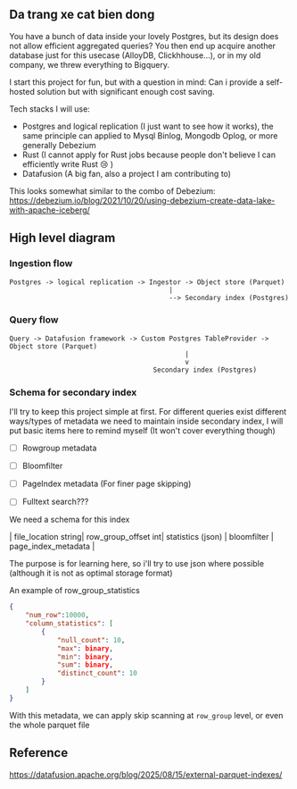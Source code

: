 ## Da trang xe cat bien dong 

You have a bunch of data inside your lovely Postgres, but its design does not allow efficient aggregated queries?
You then end up acquire another database just for this usecase (AlloyDB, Clickhhouse...), or in my old company, we threw everything to Bigquery.

I start this project for fun, but with a question in mind: Can i provide a self-hosted solution but with significant enough cost saving. 

Tech stacks I will use:
- Postgres and logical replication (I just want to see how it works), the same principle can applied to Mysql Binlog, Mongodb Oplog, or more generally Debezium
- Rust (I cannot apply for Rust jobs because people don't believe I can efficiently write Rust &#128546; )
- Datafusion (A big fan, also a project I am contributing to)

This looks somewhat similar to the combo of Debezium: https://debezium.io/blog/2021/10/20/using-debezium-create-data-lake-with-apache-iceberg/

## High level diagram

### Ingestion flow

```
Postgres -> logical replication -> Ingestor -> Object store (Parquet) 
                                        |
                                        --> Secondary index (Postgres)
```

### Query flow
```
Query -> Datafusion framework -> Custom Postgres TableProvider -> Object store (Parquet)
                                            |
                                            v
                                    Secondary index (Postgres)
```

### Schema for secondary index

I'll try to keep this project simple at first. For different queries exist different ways/types of metadata we need to maintain inside secondary index, I will put basic items here to remind myself (It won't cover everything though)

- [ ] Rowgroup metadata 
- [ ] Bloomfilter 
- [ ] PageIndex metadata (For finer page skipping)
- [ ] Fulltext search???


We need a schema for this index

| file_location string| row_group_offset int| statistics (json) | bloomfilter | page_index_metadata |

The purpose is for learning here, so i'll try to use json where possible (although it is not as optimal storage format)


An example of row_group_statistics
```json
{
    "num_row":10000,
    "column_statistics": [
        {
            "null_count": 10,
            "max": binary,
            "min": binary,
            "sum": binary,
            "distinct_count": 10
        }
    ]
}
```

With this metadata, we can apply skip scanning at `row_group` level, or even the whole parquet file


## Reference
https://datafusion.apache.org/blog/2025/08/15/external-parquet-indexes/
